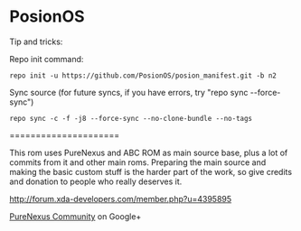PosionOS
=====================

Tip and tricks:

Repo init command:

	repo init -u https://github.com/PosionOS/posion_manifest.git -b n2

Sync source (for future syncs, if you have errors, try "repo sync --force-sync")

	repo sync -c -f -j8 --force-sync --no-clone-bundle --no-tags

=====================

This rom uses PureNexus and ABC ROM as main source base, plus a lot of commits from it and other main roms.
Preparing the main source and making the basic custom stuff is the harder part of the work, so give credits and donation to people who really deserves it. 


http://forum.xda-developers.com/member.php?u=4395895


[PureNexus Community](https://plus.google.com/u/0/communities/103055954354785266764) on Google+


